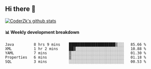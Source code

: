 ## Hi there 👋

[![CoderZk's github stats](https://github-readme-stats.vercel.app/api?username=zhoukuo123&show_icons=true&count_private=true)](https://github.com/anuraghazra/github-readme-stats)

#### :bar_chart: Weekly development breakdown

<!--START_SECTION:waka-->
```text
Java         8 hrs 9 mins    █████████████████████▒░░░   85.66 % 
XML          1 hr 2 mins     ██▓░░░░░░░░░░░░░░░░░░░░░░   10.88 % 
YAML         7 mins          ▒░░░░░░░░░░░░░░░░░░░░░░░░   01.30 % 
Properties   6 mins          ▒░░░░░░░░░░░░░░░░░░░░░░░░   01.18 % 
SQL          3 mins          ░░░░░░░░░░░░░░░░░░░░░░░░░   00.53 % 
```
<!--END_SECTION:waka-->
